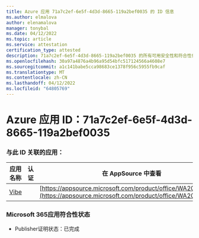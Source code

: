 ```yaml
---
title: Azure 应用 71a7c2ef-6e5f-4d3d-8665-119a2bef0035 的 ID 信息
ms.author: elmalova
author: elenamalova
manager: tonybal
ms.date: 04/12/2022
ms.topic: article
ms.service: attestation
certification_type: attested
description: 71a7c2ef-6e5f-4d3d-8665-119a2bef0035 的所有可用安全性和符合性信息信息。
ms.openlocfilehash: 30a97a4876a4b96a95d54bfc517124566a4608e7
ms.sourcegitcommit: a1c141babe5cca98683ce1378f956c5955fb9caf
ms.translationtype: MT
ms.contentlocale: zh-CN
ms.lasthandoff: 04/12/2022
ms.locfileid: "64805769"
---
```

# <a name="azure-app-id-71a7c2ef-6e5f-4d3d-8665-119a2bef0035"></a>Azure 应用 ID：71a7c2ef-6e5f-4d3d-8665-119a2bef0035


### <a name="apps-associated-with-this-id"></a>与此 ID 关联的应用：
| **应用名称** | **认证** | **在 AppSource 中查看** |
|--------------|---------------|-----------------------|
| [Vibe](../forward/WA200001721.md) |  | [https://appsource.microsoft.com/product/office/WA200001721](https://appsource.microsoft.com/product/office/WA200001721) |

### <a name="microsoft-365-app-compliance-status"></a>Microsoft 365应用符合性状态
- Publisher证明状态：已完成
